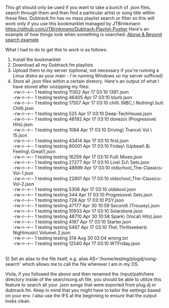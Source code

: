 This git should only be used if you want to take a bunch of .json files, search through them and then find a particular artist or 
song title within these files. Dubtrack.fm has no mass playlist search or filter so this will work only if you use this bookmarklet managed by JTBrinkmann https://github.com/JTBrinkmann/Dubtrack-Playlist-Pusher
Here's an example of how things look when something is searched: <a href="http://termbin.com/gr1a" target="_blank">Above & Beyond search example</a>

What I had to do to get this to work is as follows:<br>
1) Install the bookmarklet<br>
2) Download all my Dubtrack.fm playlists<br>
3) Upload them to my server (optional, not necessary if you're running a Linux distro as your main - I'm running Windows so my server sufficed)<br>
4) Store all .json files within a certain diretory. Here's an output of what I have stored after unzipping my files:<br>
-rw-r--r-- 1 testing testing 11302 Apr 17 03:10 138?.json<br>
-rw-r--r-- 1 testing testing 46405 Apr 17 03:10 blurb.json<br>
-rw-r--r-- 1 testing testing 17557 Apr 17 03:10 chill\ (NBC,\ Nothing\ but\ Chill).json<br>
-rw-r--r-- 1 testing testing   525 Apr 17 03:10 Deep-TechHouse.json<br>
-rw-r--r-- 1 testing testing 48192 Apr 17 03:10 donezo\ (Progressive\ Hits).json<br>
-rw-r--r-- 1 testing testing  1084 Apr 17 03:10 Driving\ Trance\ Vol.\ 15.json<br>
-rw-r--r-- 1 testing testing 43414 Apr 17 03:10 first.json<br>
-rw-r--r-- 1 testing testing 60001 Apr 17 03:10 Friday\ (Upbeat\ &\ Feeling\ Great!).json<br>
-rw-r--r-- 1 testing testing 16259 Apr 17 03:10 Full\ Mixes.json<br>
-rw-r--r-- 1 testing testing 27277 Apr 17 03:10 Live\ DJ\ Sets.json<br>
-rw-r--r-- 1 testing testing 48699 Apr 17 03:10 oldschool_The-Classics-Vol-1.json<br>
-rw-r--r-- 1 testing testing 22801 Apr 17 03:10 oldschool_The-Classics-Vol-2.json<br>
-rw-r--r-- 1 testing testing  5306 Apr 17 03:10 oldskool.json<br>
-rw-r--r-- 1 testing testing   344 Apr 17 03:10 Progressive\ Sets.json<br>
-rw-r--r-- 1 testing testing   728 Apr 17 03:10 PSY.json<br>
-rw-r--r-- 1 testing testing 47177 Apr 30 10:59 Second\ (Trousey).json<br>
-rw-r--r-- 1 testing testing 10933 Apr 17 03:10 Solarstone.json<br>
-rw-r--r-- 1 testing testing 48710 Apr 30 10:58 Spark\ (Vocal\ Hits).json<br>
-rw-r--r-- 1 testing testing  4187 Apr 17 03:10 Starter.json<br>
-rw-r--r-- 1 testing testing  5467 Apr 17 03:10 The\ Thrillseekers\ Nightmusic\ Volume\ 2.json<br>
-rw-r--r-- 1 testing testing   314 Aug 30 02:04 wrong.txt<br>
-rw-r--r-- 1 testing testing 12540 Apr 17 03:10 WTFriday.json<br>
<br>
5) Set an alias to the file itself, e.g. alias AS='/home/testing/plugdj/song-search' which allows me to call the file wherever I am in my OS.

Viola, if you followed the above and then renamed the /input/path/here directory inside of the searchsong.sh file, you should be able to utilize this feature to search all your .json songs that were exported from plug.dj or dubtrack.fm. Keep in mind that you might have to tailor the settings based on your env. 
I also use the IFS at the beginning to ensure that the output looks clean. 
